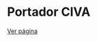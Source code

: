 # Portador CIVA

[Ver página](https://forsoft-academy-full-stack.github.io/portador-civa/layout/leanding-page.html)
